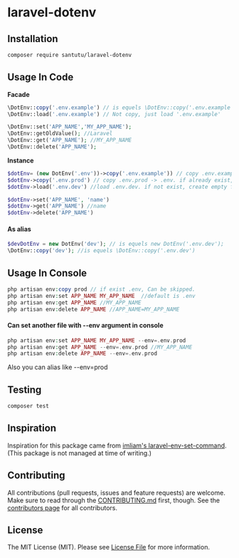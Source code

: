 # laravel-dotenv

## Installation

```bash
composer require santutu/laravel-dotenv
```

## Usage In Code


__Facade__
```php
\DotEnv::copy('.env.example') // is equels \DotEnv::copy('.env.example','.env');
\DotEnv::load('.env.example') // Not copy, just load '.env.example'

\DotEnv::set('APP_NAME','MY_APP_NAME');
\DotEnv::getOldValue(); //Laravel
\DotEnv::get('APP_NAME'); //MY_APP_NAME
\DotEnv::delete('APP_NAME');
```

__Instance__

```php
$dotEnv= (new DotEnv('.env'))->copy('.env.example')) // copy .env.example->.env. if already exist, backup to .env.temp
$dotEnv->copy('.env.prod') // copy .env.prod -> .env. if already exist, backup to .env.temp
$dotEnv->load('.env.dev') //load .env.dev. if not exist, create empty file.

$dotEnv->set('APP_NAME', 'name')
$dotEnv->get('APP_NAME') //name
$dotEnv->delete('APP_NAME')

````

#### As alias
```php
$devDotEnv = new DotEnv('dev'); // is equels new DotEnv('.env.dev'); 
\DotEnv::copy('dev'); //is equels \DotEnv::copy('.env.dev') 
```


## Usage In Console

```php
php artisan env:copy prod // if exist .env, Can be skipped.
php artisan env:set APP_NAME MY_APP_NAME  //default is .env
php artisan env:get APP_NAME //MY_APP_NAME 
php artisan env:delete APP_NAME //APP_NAME=MY_APP_NAME
```

#### Can set another file with --env argument in console 

```php
php artisan env:set APP_NAME MY_APP_NAME --env=.env.prod
php artisan env:get APP_NAME --env=.env.prod //MY_APP_NAME 
php artisan env:delete APP_NAME --env=.env.prod
```

Also you can alias like --env=prod 

## Testing

``` bash
composer test
```

## Inspiration
Inspiration for this package came from [imliam's laravel-env-set-command](https://github.com/imliam/laravel-env-set-command).
(This package is not managed at time of writing.)

## Contributing
All contributions (pull requests, issues and feature requests) are
welcome. Make sure to read through the [CONTRIBUTING.md](CONTRIBUTING.md) first,
though. See the [contributors page](../../graphs/contributors) for all contributors.


## License

The MIT License (MIT). Please see [License File](LICENSE.md) for more information.